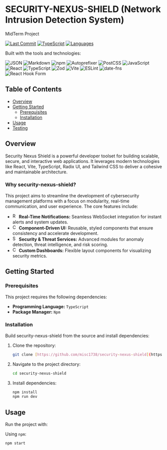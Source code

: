 # SECURITY-NEXUS-SHIELD (Network Intrusion Detection System)

MidTerm Project

[![Last Commit](https://img.shields.io/github/last-commit/misc1738/security-nexus-shield?style=flat-square&color=blue)](https://github.com/misc1738/security-nexus-shield/commits/main)
[![TypeScript](https://img.shields.io/badge/TypeScript-98.0%25-blue?style=flat-square&logo=typescript&logoColor=white)](https://www.typescriptlang.org/)
[![Languages](https://img.shields.io/github/languages/count/misc1738/security-nexus-shield?style=flat-square&color=blue)](https://github.com/misc1738/security-nexus-shield/search?l=javascript)

Built with the tools and technologies:

![JSON](https://img.shields.io/badge/JSON-000000?style=for-the-badge&logo=json&logoColor=white)
![Markdown](https://img.shields.io/badge/Markdown-000000?style=for-the-badge&logo=markdown&logoColor=white)
![npm](https://img.shields.io/badge/npm-CB3837?style=for-the-badge&logo=npm&logoColor=white)
![Autoprefixer](https://img.shields.io/badge/Autoprefixer-DD3735?style=for-the-badge&logo=autoprefixer&logoColor=white)
![PostCSS](https://img.shields.io/badge/PostCSS-DD3735?style=for-the-badge&logo=postcss&logoColor=white)
![JavaScript](https://img.shields.io/badge/JavaScript-F7DF1E?style=for-the-badge&logo=javascript&logoColor=black)
![React](https://img.shields.io/badge/React-61DAFB?style=for-the-badge&logo=react&logoColor=black)
![TypeScript](https://img.shields.io/badge/TypeScript-3178C6?style=for-the-badge&logo=typescript&logoColor=white)
![Zod](https://img.shields.io/badge/Zod-2F6B99?style=for-the-badge&logo=zod&logoColor=white)
![Vite](https://img.shields.io/badge/Vite-646CFF?style=for-the-badge&logo=vite&logoColor=white)
![ESLint](https://img.shields.io/badge/ESLint-4B32C3?style=for-the-badge&logo=eslint&logoColor=white)
![date-fns](https://img.shields.io/badge/date--fns-DD2863?style=for-the-badge&logo=date-fns&logoColor=white)
![React Hook Form](https://img.shields.io/badge/React_Hook_Form-EC5990?style=for-the-badge&logo=reacthookform&logoColor=white)


## Table of Contents

* [Overview](#overview)
* [Getting Started](#getting-started)
    * [Prerequisites](#prerequisites)
    * [Installation](#installation)
* [Usage](#usage)
* [Testing](#testing)


## Overview

Security Nexus Shield is a powerful developer toolset for building scalable, secure, and interactive web applications. It leverages modern technologies like React, Vite, TypeScript, Radix UI, and Tailwind CSS to deliver a cohesive and maintainable architecture.

### Why security-nexus-shield?

This project aims to streamline the development of cybersecurity management platforms with a focus on modularity, real-time communication, and user experience. The core features include:

* <img src="https://img.icons8.com/material-rounded/24/000000/bell--v1.png" width="16" height="16" alt="Real-Time Notifications icon"/> **Real-Time Notifications:** Seamless WebSocket integration for instant alerts and system updates.
* <img src="https://img.icons8.com/ios-filled/24/000000/gear--v1.png" width="16" height="16" alt="Component-Driven UI icon"/> **Component-Driven UI:** Reusable, styled components that ensure consistency and accelerate development.
* <img src="https://img.icons8.com/ios-filled/24/000000/lock--v1.png" width="16" height="16" alt="Security & Threat Services icon"/> **Security & Threat Services:** Advanced modules for anomaly detection, threat intelligence, and risk scoring.
* <img src="https://img.icons8.com/material-sharp/24/000000/dashboard.png" width="16" height="16" alt="Custom Dashboards icon"/> **Custom Dashboards:** Flexible layout components for visualizing security metrics.


## Getting Started

### Prerequisites

This project requires the following dependencies:

* **Programming Language:** `TypeScript`
* **Package Manager:** `Npm`

### Installation

Build security-nexus-shield from the source and install dependencies:

1.  Clone the repository:

    ```bash
    git clone [https://github.com/misc1738/security-nexus-shield](https://github.com/misc1738/security-nexus-shield)
    ```

2.  Navigate to the project directory:

    ```bash
    cd security-nexus-shield
    ```

3.  Install dependencies:

    ```bash
    npm install
    npm run dev
    ```

## Usage

Run the project with:

Using `npm`:

```bash
npm start
